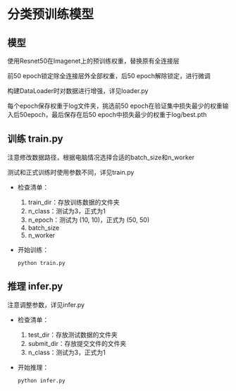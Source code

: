 # 分类预训练模型

## 模型

使用Resnet50在Imagenet上的预训练权重，替换原有全连接层

前50 epoch锁定除全连接层外全部权重，后50 epoch解除锁定，进行微调

构建DataLoader时对数据进行增强，详见loader.py

每个epoch保存权重于log文件夹，挑选前50 epoch在验证集中损失最少的权重输入后50epoch，最后保存在后50 epoch中损失最少的权重于log/best.pth

## 训练 train.py

注意修改数据路径，根据电脑情况选择合适的batch_size和n_worker

测试和正式训练时使用参数不同，详见train.py

* 检查清单：
  1. train_dir：存放训练数据的文件夹
  2. n_class：测试为3，正式为1
  3. n_epoch：测试为 (10, 10)，正式为 (50, 50)
  4. batch_size
  5. n_worker

* 开始训练：

  ```shell
  python train.py
  ```

## 推理 infer.py

注意调整参数，详见infer.py

* 检查清单：
  1. test_dir：存放测试数据的文件夹
  2. submit_dir：存放提交文件的文件夹
  3. n_class：测试为3，正式为1

* 开始推理：

  ```shell
  python infer.py
  ```

